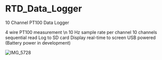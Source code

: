 # RTD_Data_Logger
10 Channel PT100 Data Logger

4 wire PT100 measurement \n
10 Hz sample rate per channel
10 channels sequential read
Log to SD card
Display real-time to screen
USB powered
(Battery power in development)

![IMG_5728](https://user-images.githubusercontent.com/24661225/125773267-34314ec5-8a05-47a1-87b8-fa49799e6e67.jpeg)
